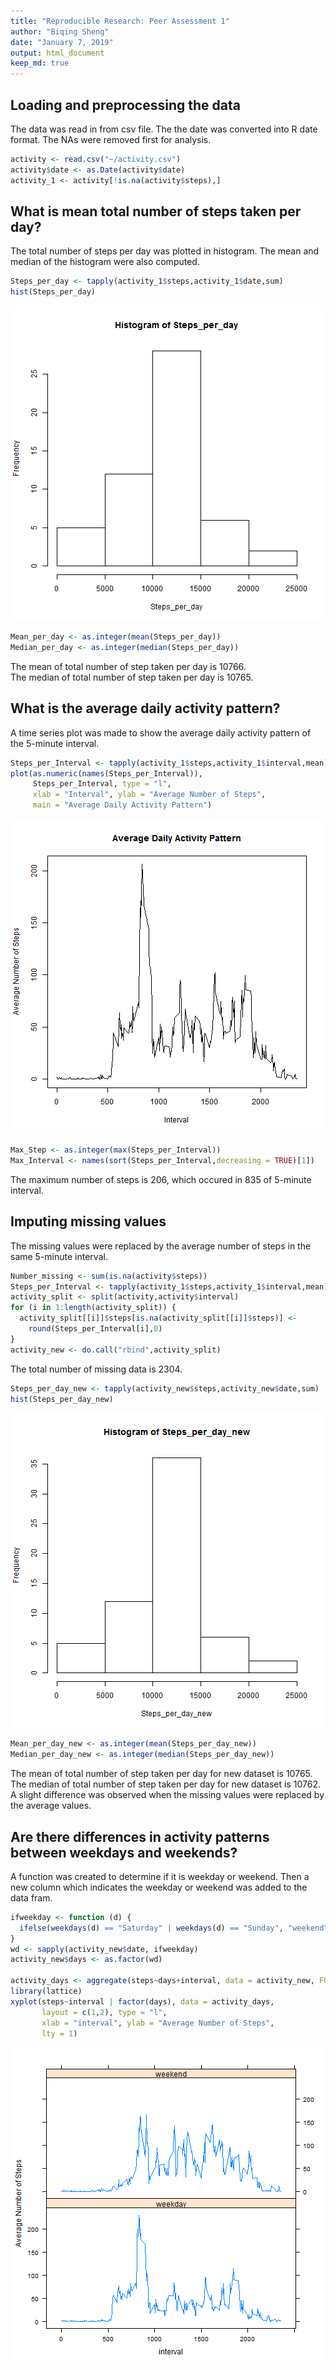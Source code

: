 ```yaml
---
title: "Reproducible Research: Peer Assessment 1"
author: "Biqing Sheng"
date: "January 7, 2019"
output: html_document
keep_md: true
---
```




## Loading and preprocessing the data
The data was read in from csv file. The the date was converted into R date format.
The NAs were removed first for analysis.

```r
activity <- read.csv("~/activity.csv")
activity$date <- as.Date(activity$date)
activity_1 <- activity[!is.na(activity$steps),]
```


## What is mean total number of steps taken per day?
The total number of steps per day was plotted in histogram. The mean and median of the histogram were also computed.

```r
Steps_per_day <- tapply(activity_1$steps,activity_1$date,sum)
hist(Steps_per_day)
```

![plot of chunk daily](figure/daily-1.png)

```r
Mean_per_day <- as.integer(mean(Steps_per_day))
Median_per_day <- as.integer(median(Steps_per_day))
```
The mean of total number of step taken per day is 10766.   
The median of total number of step taken per day is 10765.


## What is the average daily activity pattern?
A time series plot was made to show the average daily activity pattern of the 5-minute interval.

```r
Steps_per_Interval <- tapply(activity_1$steps,activity_1$interval,mean)
plot(as.numeric(names(Steps_per_Interval)), 
     Steps_per_Interval, type = "l", 
     xlab = "Interval", ylab = "Average Number of Steps", 
     main = "Average Daily Activity Pattern")
```

![plot of chunk pattern](figure/pattern-1.png)

```r
Max_Step <- as.integer(max(Steps_per_Interval))
Max_Interval <- names(sort(Steps_per_Interval,decreasing = TRUE)[1])
```
The maximum number of steps is 206, which occured in 835 of 5-minute interval.


## Imputing missing values
The missing values were replaced by the average number of steps in the same 5-minute interval.

```r
Number_missing <- sum(is.na(activity$steps))
Steps_per_Interval <- tapply(activity_1$steps,activity_1$interval,mean)
activity_split <- split(activity,activity$interval)
for (i in 1:length(activity_split)) {
  activity_split[[i]]$steps[is.na(activity_split[[i]]$steps)] <- 
    round(Steps_per_Interval[i],0)
}
activity_new <- do.call("rbind",activity_split)
```
The total number of missing data is 2304.


```r
Steps_per_day_new <- tapply(activity_new$steps,activity_new$date,sum)
hist(Steps_per_day_new)
```

![plot of chunk newhist](figure/newhist-1.png)

```r
Mean_per_day_new <- as.integer(mean(Steps_per_day_new))
Median_per_day_new <- as.integer(median(Steps_per_day_new))
```
The mean of total number of step taken per day for new dataset is 10765.   
The median of total number of step taken per day for new dataset is 10762.  
A slight difference was observed when the missing values were replaced by the average values.

## Are there differences in activity patterns between weekdays and weekends?
A function was created to determine if it is weekday or weekend. Then a new column which indicates the weekday or weekend was added to the data fram.

```r
ifweekday <- function (d) {
  ifelse(weekdays(d) == "Saturday" | weekdays(d) == "Sunday", "weekend", "weekday")
}
wd <- sapply(activity_new$date, ifweekday)
activity_new$days <- as.factor(wd)

activity_days <- aggregate(steps~days+interval, data = activity_new, FUN = mean)
library(lattice)
xyplot(steps~interval | factor(days), data = activity_days,
       layout = c(1,2), type = "l",
       xlab = "interval", ylab = "Average Number of Steps",
       lty = 1)
```

![plot of chunk weekday](figure/weekday-1.png)
